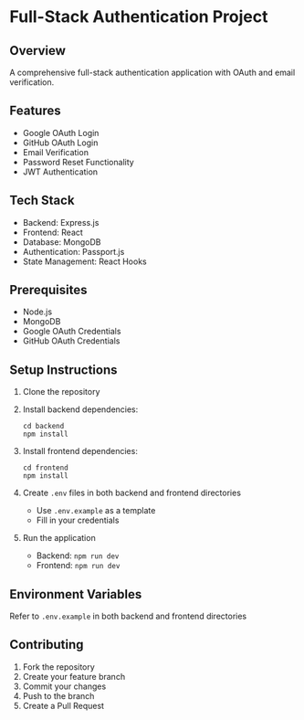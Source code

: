 # Full-Stack Authentication Project

## Overview
A comprehensive full-stack authentication application with OAuth and email verification.

## Features
- Google OAuth Login
- GitHub OAuth Login
- Email Verification
- Password Reset Functionality
- JWT Authentication

## Tech Stack
- Backend: Express.js
- Frontend: React
- Database: MongoDB
- Authentication: Passport.js
- State Management: React Hooks

## Prerequisites
- Node.js
- MongoDB
- Google OAuth Credentials
- GitHub OAuth Credentials

## Setup Instructions
1. Clone the repository
2. Install backend dependencies:
   ```
   cd backend
   npm install
   ```

3. Install frontend dependencies:
   ```
   cd frontend
   npm install
   ```

4. Create `.env` files in both backend and frontend directories
   - Use `.env.example` as a template
   - Fill in your credentials

5. Run the application
   - Backend: `npm run dev`
   - Frontend: `npm run dev`

## Environment Variables
Refer to `.env.example` in both backend and frontend directories

## Contributing
1. Fork the repository
2. Create your feature branch
3. Commit your changes
4. Push to the branch
5. Create a Pull Request


